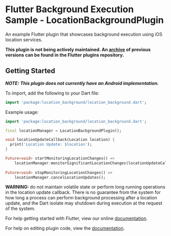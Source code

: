 # Flutter Background Execution Sample - LocationBackgroundPlugin

An example Flutter plugin that showcases background execution using iOS location services.

**This plugin is not being actively maintained. An [archive](https://github.com/flutter/plugins/tree/af86b9db204d4fee2d0eeabb2325007ec5f20424/packages/location_background) of previous versions can be found in the Flutter plugins repository.**

## Getting Started

**_NOTE: This plugin does not currently have an Android implementation._**

To import, add the following to your Dart file:

```dart
import 'package:location_background/location_background.dart';
```

Example usage:

```dart
import 'package:location_background/location_background.dart';

final locationManager = LocationBackgroundPlugin();

void locationUpdateCallback(Location location) {
  print('Location Update: $location');
}

Future<void> startMonitoringLocationChanges() =>
    locationManager.monitorSignificantLocationChanges(locationUpdateCallback);
    
Future<void> stopMonitoringLocationChanges() =>
    locationManager.cancelLocationUpdates();
```

**WARNING:** do not maintain volatile state or perform long running operations in the location update callback. There is no guarantee from the system for how long a process can perform background processing after a location update, and the Dart isolate may shutdown during execution at the request of the system.

For help getting started with Flutter, view our online
[documentation](https://flutter.io/).

For help on editing plugin code, view the [documentation](https://flutter.io/platform-plugins/#edit-code).
